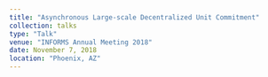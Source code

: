 ```yaml
---
title: "Asynchronous Large-scale Decentralized Unit Commitment"
collection: talks
type: "Talk"
venue: "INFORMS Annual Meeting 2018"
date: November 7, 2018
location: "Phoenix, AZ"
---
```

